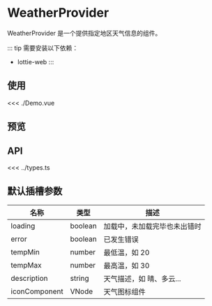 <script setup lang="ts">
import Demo from './Demo.vue'
</script>

# WeatherProvider

WeatherProvider 是一个提供指定地区天气信息的组件。

::: tip
需要安装以下依赖：

+ lottie-web
:::

## 使用

<<< ./Demo.vue

## 预览

<ClientOnly>
  <Demo />
</ClientOnly>

## API

<<< ../types.ts

## 默认插槽参数

| 名称          | 类型    | 描述                         |
| ------------- | ------- | ---------------------------- |
| loading       | boolean | 加载中，未加载完毕也未出错时 |
| error         | boolean | 已发生错误                   |
| tempMin       | number  | 最低温，如 20                |
| tempMax       | number  | 最高温，如 30                |
| description   | string  | 天气描述，如 晴、多云...     |
| iconComponent | VNode   | 天气图标组件                 |

